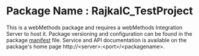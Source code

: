 # Package Name : RajkaIC_TestProject
This is a webMethods package and requires a webMethods Integration Server to host it. Package versioning and configuration can be found in the package [manifest](./RajkaIC_TestProject/manifest.v3) file. Service and API documentation is available on the package's home page http://&lt;server&gt;:&lt;port&gt;/&lt;packagename>.